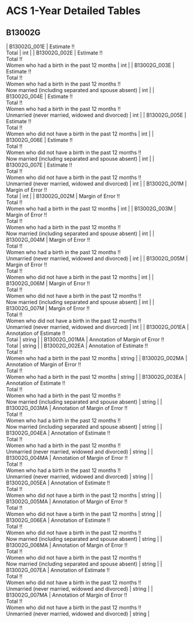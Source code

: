 # ACS 1-Year Detailed Tables

## B13002G

| B13002G_001E | Estimate !!<br>Total | int |
| B13002G_002E | Estimate !!<br>Total !!<br>Women who had a birth in the past 12 months | int |
| B13002G_003E | Estimate !!<br>Total !!<br>Women who had a birth in the past 12 months !!<br>Now married (including separated and spouse absent) | int |
| B13002G_004E | Estimate !!<br>Total !!<br>Women who had a birth in the past 12 months !!<br>Unmarried (never married, widowed and divorced) | int |
| B13002G_005E | Estimate !!<br>Total !!<br>Women who did not have a birth in the past 12 months | int |
| B13002G_006E | Estimate !!<br>Total !!<br>Women who did not have a birth in the past 12 months !!<br>Now married (including separated and spouse absent) | int |
| B13002G_007E | Estimate !!<br>Total !!<br>Women who did not have a birth in the past 12 months !!<br>Unmarried (never married, widowed and divorced) | int |
| B13002G_001M | Margin of Error !!<br>Total | int |
| B13002G_002M | Margin of Error !!<br>Total !!<br>Women who had a birth in the past 12 months | int |
| B13002G_003M | Margin of Error !!<br>Total !!<br>Women who had a birth in the past 12 months !!<br>Now married (including separated and spouse absent) | int |
| B13002G_004M | Margin of Error !!<br>Total !!<br>Women who had a birth in the past 12 months !!<br>Unmarried (never married, widowed and divorced) | int |
| B13002G_005M | Margin of Error !!<br>Total !!<br>Women who did not have a birth in the past 12 months | int |
| B13002G_006M | Margin of Error !!<br>Total !!<br>Women who did not have a birth in the past 12 months !!<br>Now married (including separated and spouse absent) | int |
| B13002G_007M | Margin of Error !!<br>Total !!<br>Women who did not have a birth in the past 12 months !!<br>Unmarried (never married, widowed and divorced) | int |
| B13002G_001EA | Annotation of Estimate !!<br>Total | string |
| B13002G_001MA | Annotation of Margin of Error !!<br>Total | string |
| B13002G_002EA | Annotation of Estimate !!<br>Total !!<br>Women who had a birth in the past 12 months | string |
| B13002G_002MA | Annotation of Margin of Error !!<br>Total !!<br>Women who had a birth in the past 12 months | string |
| B13002G_003EA | Annotation of Estimate !!<br>Total !!<br>Women who had a birth in the past 12 months !!<br>Now married (including separated and spouse absent) | string |
| B13002G_003MA | Annotation of Margin of Error !!<br>Total !!<br>Women who had a birth in the past 12 months !!<br>Now married (including separated and spouse absent) | string |
| B13002G_004EA | Annotation of Estimate !!<br>Total !!<br>Women who had a birth in the past 12 months !!<br>Unmarried (never married, widowed and divorced) | string |
| B13002G_004MA | Annotation of Margin of Error !!<br>Total !!<br>Women who had a birth in the past 12 months !!<br>Unmarried (never married, widowed and divorced) | string |
| B13002G_005EA | Annotation of Estimate !!<br>Total !!<br>Women who did not have a birth in the past 12 months | string |
| B13002G_005MA | Annotation of Margin of Error !!<br>Total !!<br>Women who did not have a birth in the past 12 months | string |
| B13002G_006EA | Annotation of Estimate !!<br>Total !!<br>Women who did not have a birth in the past 12 months !!<br>Now married (including separated and spouse absent) | string |
| B13002G_006MA | Annotation of Margin of Error !!<br>Total !!<br>Women who did not have a birth in the past 12 months !!<br>Now married (including separated and spouse absent) | string |
| B13002G_007EA | Annotation of Estimate !!<br>Total !!<br>Women who did not have a birth in the past 12 months !!<br>Unmarried (never married, widowed and divorced) | string |
| B13002G_007MA | Annotation of Margin of Error !!<br>Total !!<br>Women who did not have a birth in the past 12 months !!<br>Unmarried (never married, widowed and divorced) | string |

